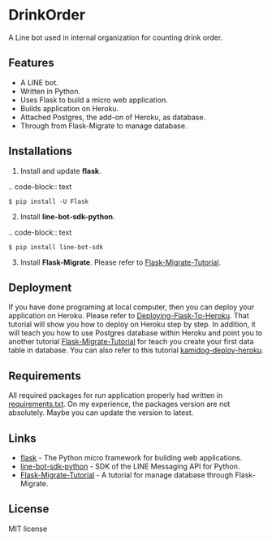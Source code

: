 DrinkOrder
==========
A Line bot used in internal organization for counting drink order.

Features
--------
- A LINE bot.
- Written in Python.
- Uses Flask to build a micro web application.
- Builds application on Heroku.
- Attached Postgres, the add-on of Heroku, as database.
- Through from Flask-Migrate to manage database.

Installations
-------------
1. Install and update **flask**.

.. code-block:: text

    $ pip install -U Flask

2. Install **line-bot-sdk-python**.

.. code-block:: text

    $ pip install line-bot-sdk

3. Install **Flask-Migrate**. Please refer to [Flask-Migrate-Tutorial].

Deployment
----------
 If you have done programing at local computer, then you can deploy your application on Heroku. Please refer to [Deploying-Flask-To-Heroku]. That tutorial will show you how to deploy on Heroku step by step. In addition, it will teach you how to use Postgres database within Heroku and point you to another tutorial [Flask-Migrate-Tutorial] for teach you create your first data table in database. You can also refer to this tutorial [kamidog-deploy-heroku].


Requirements
------------
All required packages for run application properly had written in [requirements.txt]. On my experience, the packages version are not absolutely. Maybe you can update the version to latest.

Links
-----
* [flask] - The Python micro framework for building web applications.
* [line-bot-sdk-python] - SDK of the LINE Messaging API for Python.
* [Flask-Migrate-Tutorial] - A tutorial for manage database through Flask-Migrate.

License
-------
MIT license

[//]: #

[requirements.txt]:https://github.com/sa002999/drinkorder/blob/master/requirements.txt
[flask]:https://github.com/pallets/flask
[Flask-Migrate-Tutorial]:https://github.com/twtrubiks/Flask-Migrate-Tutorial
[line-bot-sdk-python]:https://github.com/line/line-bot-sdk-python
[Deploying-Flask-To-Heroku]:https://github.com/twtrubiks/Deploying-Flask-To-Heroku
[kamidog-deploy-heroku]:https://ithelp.ithome.com.tw/articles/10196129
